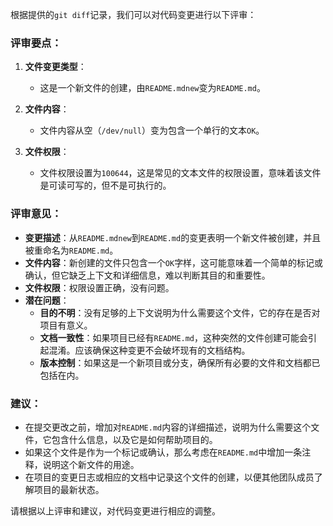 根据提供的`git diff`记录，我们可以对代码变更进行以下评审：

### 评审要点：

1. **文件变更类型**：
   - 这是一个新文件的创建，由`README.mdnew`变为`README.md`。

2. **文件内容**：
   - 文件内容从空（`/dev/null`）变为包含一个单行的文本`OK`。

3. **文件权限**：
   - 文件权限设置为`100644`，这是常见的文本文件的权限设置，意味着该文件是可读可写的，但不是可执行的。

### 评审意见：

- **变更描述**：从`README.mdnew`到`README.md`的变更表明一个新文件被创建，并且被重命名为`README.md`。
- **文件内容**：新创建的文件只包含一个`OK`字样，这可能意味着一个简单的标记或确认，但它缺乏上下文和详细信息，难以判断其目的和重要性。
- **文件权限**：权限设置正确，没有问题。
- **潜在问题**：
  - **目的不明**：没有足够的上下文说明为什么需要这个文件，它的存在是否对项目有意义。
  - **文档一致性**：如果项目已经有`README.md`，这种突然的文件创建可能会引起混淆。应该确保这种变更不会破坏现有的文档结构。
  - **版本控制**：如果这是一个新项目或分支，确保所有必要的文件和文档都已包括在内。

### 建议：

- 在提交更改之前，增加对`README.md`内容的详细描述，说明为什么需要这个文件，它包含什么信息，以及它是如何帮助项目的。
- 如果这个文件是作为一个标记或确认，那么考虑在`README.md`中增加一条注释，说明这个新文件的用途。
- 在项目的变更日志或相应的文档中记录这个文件的创建，以便其他团队成员了解项目的最新状态。

请根据以上评审和建议，对代码变更进行相应的调整。